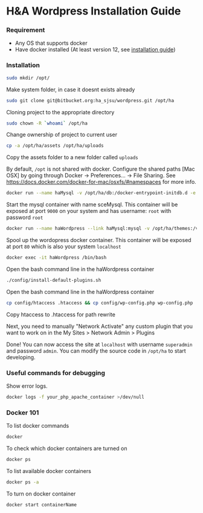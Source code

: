 # H&A Wordpress Installation Guide

### Requirement
  - Any OS that supports docker
  - Have docker installed (At least version 12, see [installation guide](https://docs.docker.com/engine/installation/)) 

### Installation
```sh
sudo mkdir /opt/
```
Make system folder, in case it doesnt exists already

```sh
sudo git clone git@bitbucket.org:ha_sjsu/wordpress.git /opt/ha
```
Cloning project to the appropriate directory

```sh
sudo chown -R `whoami` /opt/ha
```
Change ownership of project to current user

```sh
cp -a /opt/ha/assets /opt/ha/uploads
```
Copy the assets folder to a new folder called ```uploads```

By default, `/opt`  is not shared with docker. Configure the shared paths [Mac OSX] by going through Docker -> Preferences... -> File Sharing. 
See https://docs.docker.com/docker-for-mac/osxfs/#namespaces for more info.

```sh
docker run --name haMysql -v /opt/ha/db:/docker-entrypoint-initdb.d -e MYSQL_ROOT_PASSWORD=root -p 9000:3306 -d mysql:5.5.51 && docker start haMysql	
```
Start the mysql container with name sceMysql. This container will be exposed at port `9000` on your system and has username: `root` with password `root`


```sh
docker run --name haWordpress --link haMysql:mysql -v /opt/ha/themes:/var/www/html/wp-content/themes -v /opt/ha/plugins:/var/www/html/wp-content/plugins -v /opt/ha/uploads:/var/www/html/wp-content/uploads -v /opt/ha/config:/var/www/html/config -v /opt/ha/config/uploads.ini:/usr/local/etc/php/conf.d/uploads.ini -e WORDPRESS_DB_NAME=wordpress -p 80:80 -d wordpress:latest && docker start haWordpress
```
Spool up the wordopress docker container. This container will be exposed at port `80` which is also your system `localhost`

```sh
docker exec -it haWordpress /bin/bash
```
Open the bash command line in the haWordpress container

```sh
./config/install-default-plugins.sh
```
Open the bash command line in the haWordpress container

```sh
cp config/htaccess .htaccess && cp config/wp-config.php wp-config.php
```
Copy htaccess to .htaccess for path rewrite

Next, you need to manually "Network Activate" any custom plugin that you want to work on in the My Sites > Network Admin > Plugins

Done!
You can now access the site at `localhost` with username `superadmin` and password `admin`. You can modify the source code in `/opt/ha` to start developing.

### Useful commands for debugging
Show error logs.
```sh
docker logs -f your_php_apache_container >/dev/null
```
### Docker 101
To list docker commands
```sh
docker
```
To check which docker containers are turned on
```sh
docker ps 
```
To list available docker containers
```sh
docker ps -a
```
To turn on docker container
```sh
docker start containerName
```

